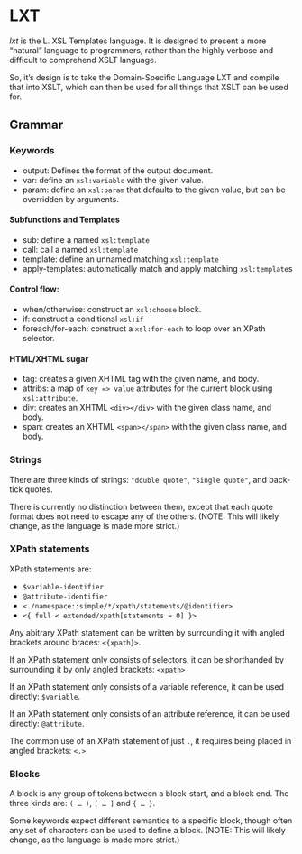 # LXT

*lxt* is the L. XSL Templates language.
It is designed to present a more “natural” language to programmers,
rather than the highly verbose and difficult to comprehend XSLT language.

So, it’s design is to take the Domain-Specific Language LXT and compile that into XSLT,
which can then be used for all things that XSLT can be used for.

## Grammar

### Keywords

* output: Defines the format of the output document.
* var: define an `xsl:variable` with the given value.
* param: define an `xsl:param` that defaults to the given value, but can be overridden by arguments.

#### Subfunctions and Templates
* sub: define a named `xsl:template`
* call: call a named `xsl:template`
* template: define an unnamed matching `xsl:template`
* apply-templates: automatically match and apply matching `xsl:template`s

#### Control flow:
* when/otherwise: construct an `xsl:choose` block.
* if: construct a conditional `xsl:if`
* foreach/for-each: construct a `xsl:for-each` to loop over an XPath selector.

#### HTML/XHTML sugar
* tag: creates a given XHTML tag with the given name, and body.
* attribs: a map of `key => value` attributes for the current block using `xsl:attribute`.
* div: creates an XHTML `<div></div>` with the given class name, and body.
* span: creates an XHTML `<span></span>` with the given class name, and body.

### Strings

There are three kinds of strings: `"double quote"`, `"single quote"`, and back-tick quotes.

There is currently no distinction between them, except that each quote format does not need to escape any of the others.
(NOTE: This will likely change, as the language is made more strict.)

### XPath statements

XPath statements are:
* `$variable-identifier`
* `@attribute-identifier`
* `<./namespace::simple/*/xpath/statements/@identifier>`
* `<{ full < extended/xpath[statements = 0] }>`

Any abitrary XPath statement can be written by surrounding it with angled brackets around braces: `<{xpath}>`.

If an XPath statement only consists of selectors, it can be shorthanded by surrounding it by only angled brackets: `<xpath>`

If an XPath statement only consists of a variable reference, it can be used directly: `$variable`.

If an XPath statement only consists of an attribute reference, it can be used directly: `@attribute`.

The common use of an XPath statement of just `.`, it requires being placed in angled brackets: `<.>`

### Blocks

A block is any group of tokens between a block-start, and a block end. The three kinds are: `( … )`, `[ … ]` and `{ … }`.

Some keywords expect different semantics to a specific block, though often any set of characters can be used to define a block.
(NOTE: This will likely change, as the language is made more strict.)
